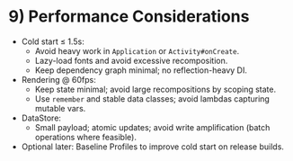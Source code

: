# 9) Performance Considerations

- Cold start ≤ 1.5s:
  - Avoid heavy work in `Application` or `Activity#onCreate`.
  - Lazy-load fonts and avoid excessive recomposition.
  - Keep dependency graph minimal; no reflection-heavy DI.
- Rendering @ 60fps:
  - Keep state minimal; avoid large recompositions by scoping state.
  - Use `remember` and stable data classes; avoid lambdas capturing mutable vars.
- DataStore:
  - Small payload; atomic updates; avoid write amplification (batch operations where feasible).
- Optional later: Baseline Profiles to improve cold start on release builds.
